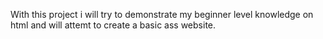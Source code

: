 With this project i will try to demonstrate my beginner level knowledge on html and will attemt to create a basic ass website.
